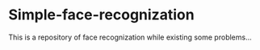 # Simple-face-recognization
This is a repository of face recognization while existing some problems...
